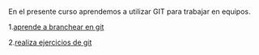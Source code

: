 En el presente curso aprendemos a utilizar GIT para trabajar en equipos.

1.[aprende a branchear en git](https://learngitbranching.js.org/?locale=es_AR "Esta aplicación está diseñada para ayudar a los principiantes a manejar los poderosos conceptos que hay detrás del trabajo con ramas (branches) en Git. Esperamos que disfrutes la aplicación y tal vez incluso ¡que aprendas algo!")

2.[realiza ejercicios de git](https://www.w3schools.com/git/git_exercises.asp "Git Exercises")
